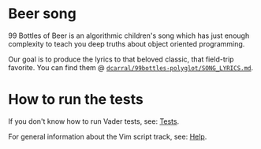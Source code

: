 # Beer song

99 Bottles of Beer is an algorithmic children's song which has just enough complexity to teach you deep truths about object oriented programming.

Our goal is to produce the lyrics to that beloved classic, that field-trip favorite. You can find them @ [`dcarral/99bottles-polyglot/SONG_LYRICS.md`](https://github.com/dcarral/99bottles-polyglot/blob/master/SONG_LYRICS.md).

# How to run the tests

If you don't know how to run Vader tests, see:
[Tests](http://exercism.io/languages/vimscript/tests).

For general information about the Vim script track, see:
[Help](http://exercism.io/languages/vimscript).
